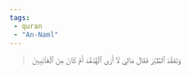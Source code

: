 ```yaml
---
tags: 
 - quran 
 - "An-Naml"
---
```


> وَتَفَقَّدَ ٱلطَّيۡرَ فَقَالَ مَالِيَ لَآ أَرَى ٱلۡهُدۡهُدَ أَمۡ كَانَ مِنَ ٱلۡغَآئِبِينَ
